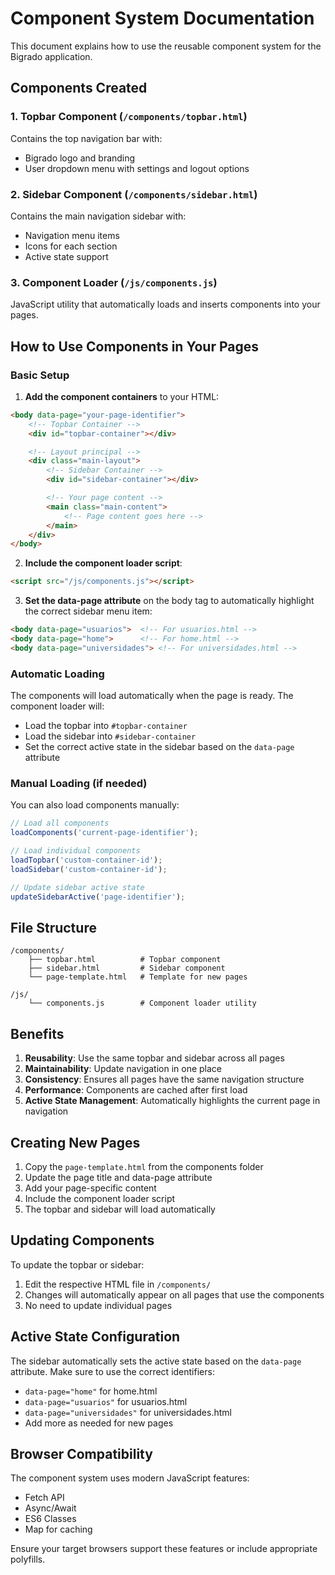 # Component System Documentation

This document explains how to use the reusable component system for the Bigrado application.

## Components Created

### 1. Topbar Component (`/components/topbar.html`)
Contains the top navigation bar with:
- Bigrado logo and branding
- User dropdown menu with settings and logout options

### 2. Sidebar Component (`/components/sidebar.html`)
Contains the main navigation sidebar with:
- Navigation menu items
- Icons for each section
- Active state support

### 3. Component Loader (`/js/components.js`)
JavaScript utility that automatically loads and inserts components into your pages.

## How to Use Components in Your Pages

### Basic Setup

1. **Add the component containers** to your HTML:
```html
<body data-page="your-page-identifier">
    <!-- Topbar Container -->
    <div id="topbar-container"></div>

    <!-- Layout principal -->
    <div class="main-layout">
        <!-- Sidebar Container -->
        <div id="sidebar-container"></div>

        <!-- Your page content -->
        <main class="main-content">
            <!-- Page content goes here -->
        </main>
    </div>
</body>
```

2. **Include the component loader script**:
```html
<script src="/js/components.js"></script>
```

3. **Set the data-page attribute** on the body tag to automatically highlight the correct sidebar menu item:
```html
<body data-page="usuarios">  <!-- For usuarios.html -->
<body data-page="home">      <!-- For home.html -->
<body data-page="universidades"> <!-- For universidades.html -->
```

### Automatic Loading

The components will load automatically when the page is ready. The component loader will:
- Load the topbar into `#topbar-container`
- Load the sidebar into `#sidebar-container`
- Set the correct active state in the sidebar based on the `data-page` attribute

### Manual Loading (if needed)

You can also load components manually:

```javascript
// Load all components
loadComponents('current-page-identifier');

// Load individual components
loadTopbar('custom-container-id');
loadSidebar('custom-container-id');

// Update sidebar active state
updateSidebarActive('page-identifier');
```

## File Structure

```
/components/
    ├── topbar.html          # Topbar component
    ├── sidebar.html         # Sidebar component
    └── page-template.html   # Template for new pages

/js/
    └── components.js        # Component loader utility
```

## Benefits

1. **Reusability**: Use the same topbar and sidebar across all pages
2. **Maintainability**: Update navigation in one place
3. **Consistency**: Ensures all pages have the same navigation structure
4. **Performance**: Components are cached after first load
5. **Active State Management**: Automatically highlights the current page in navigation

## Creating New Pages

1. Copy the `page-template.html` from the components folder
2. Update the page title and data-page attribute
3. Add your page-specific content
4. Include the component loader script
5. The topbar and sidebar will load automatically

## Updating Components

To update the topbar or sidebar:
1. Edit the respective HTML file in `/components/`
2. Changes will automatically appear on all pages that use the components
3. No need to update individual pages

## Active State Configuration

The sidebar automatically sets the active state based on the `data-page` attribute. Make sure to use the correct identifiers:

- `data-page="home"` for home.html
- `data-page="usuarios"` for usuarios.html
- `data-page="universidades"` for universidades.html
- Add more as needed for new pages

## Browser Compatibility

The component system uses modern JavaScript features:
- Fetch API
- Async/Await
- ES6 Classes
- Map for caching

Ensure your target browsers support these features or include appropriate polyfills.